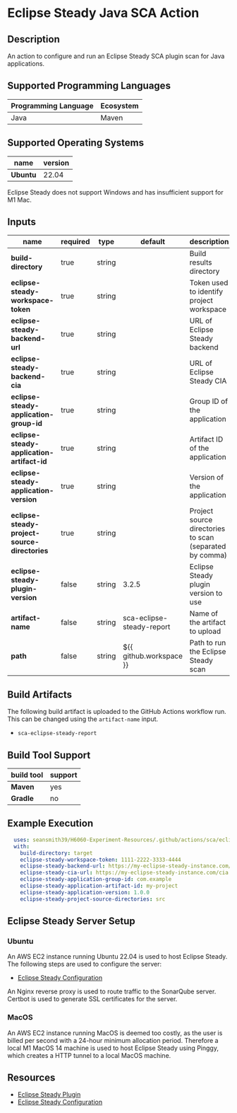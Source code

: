 # Eclipse Steady Java SCA Action

## Description

An action to configure and run an Eclipse Steady SCA plugin scan for Java applications.

## Supported Programming Languages

| Programming Language | Ecosystem |
|----------------------|-----------|
| Java                 | Maven     |

## Supported Operating Systems

| name        | version | 
|-------------|---------|
| **Ubuntu**  | 22.04   |

Eclipse Steady does not support Windows and has insufficient support for M1 Mac.

## Inputs

| name                                          | required | type   | default                   | description                                             |
|-----------------------------------------------|----------|--------|---------------------------|---------------------------------------------------------|
| **build-directory**                           | true     | string |                           | Build results directory                                 |
| **eclipse-steady-workspace-token**            | true     | string |                           | Token used to identify project workspace                |
| **eclipse-steady-backend-url**                | true     | string |                           | URL of Eclipse Steady backend                           |
| **eclipse-steady-backend-cia**                | true     | string |                           | URL of Eclipse Steady CIA                               |
| **eclipse-steady-application-group-id**       | true     | string |                           | Group ID of the application                             |
| **eclipse-steady-application-artifact-id**    | true     | string |                           | Artifact ID of the application                          |
| **eclipse-steady-application-version**        | true     | string |                           | Version of the application                              |
| **eclipse-steady-project-source-directories** | true     | string |                           | Project source directories to scan (separated by comma) |
| **eclipse-steady-plugin-version**             | false    | string | 3.2.5                     | Eclipse Steady plugin version to use                    |
| **artifact-name**                             | false    | string | sca-eclipse-steady-report | Name of the artifact to upload                          |
| **path**                                      | false    | string | ${{ github.workspace }}   | Path to run the Eclipse Steady scan                     |

## Build Artifacts

The following build artifact is uploaded to the GitHub Actions workflow run. This can be changed using the `artifact-name` input.
- `sca-eclipse-steady-report`

## Build Tool Support

| build tool | support | 
|------------|---------|
| **Maven**  | yes     |
| **Gradle** | no      |

## Example Execution

```yaml
  uses: seansmith39/H6060-Experiment-Resources/.github/actions/sca/eclipse-steady/java@main
  with:
    build-directory: target
    eclipse-steady-workspace-token: 1111-2222-3333-4444
    eclipse-steady-backend-url: https://my-eclipse-steady-instance.com/backend
    eclipse-steady-cia-url: https://my-eclipse-steady-instance.com/cia
    eclipse-steady-application-group-id: com.example
    eclipse-steady-application-artifact-id: my-project
    eclipse-steady-application-version: 1.0.0
    eclipse-steady-project-source-directories: src    
```

## Eclipse Steady Server Setup

### Ubuntu

An AWS EC2 instance running Ubuntu 22.04 is used to host Eclipse Steady. The following steps are used to configure the server:
- [Eclipse Steady Configuration](https://eclipse.github.io/steady/user/tutorials/#quickstart)

An Nginx reverse proxy is used to route traffic to the SonarQube server. Certbot is used to generate SSL certificates for the server.

### MacOS

An AWS EC2 instance running MacOS is deemed too costly, as the user is billed per second with a 24-hour minimum allocation period.
Therefore a local M1 MacOS 14 machine is used to host Eclipse Steady using Pinggy, which creates a HTTP tunnel to a local MacOS machine.

## Resources

- [Eclipse Steady Plugin](https://eclipse.github.io/steady/user/tutorials/java_maven/)
- [Eclipse Steady Configuration](https://eclipse.github.io/steady/user/manuals/setup/)
